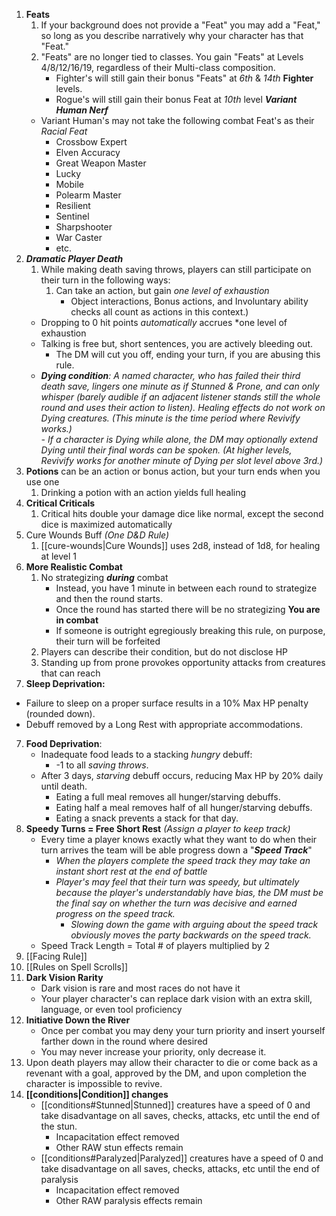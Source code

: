 1. **Feats**
	1. If your background does not provide a "Feat" you may add a "Feat," so long as you describe narratively why your character has that "Feat."
	2. "Feats" are no longer tied to classes. You gain "Feats" at Levels 4/8/12/16/19, regardless of their Multi-class composition.
		- Fighter's will still gain their bonus "Feats" at *6th* & *14th* **Fighter** levels.
		- Rogue's will still gain their bonus Feat at *10th* level
	***Variant Human Nerf***
	- Variant Human's may not take the following combat Feat's as their *Racial Feat*
		- Crossbow Expert
		- Elven Accuracy
		- Great Weapon Master
		- Lucky
		- Mobile
		- Polearm Master
		- Resilient
		- Sentinel
		- Sharpshooter
		- War Caster
		- etc.
1. **_Dramatic Player Death_**
    1. While making death saving throws, players can still participate on their turn in the following ways:
        1. Can take an action, but gain _one level of exhaustion_
            - Object interactions, Bonus actions, and Involuntary ability checks all count as actions in this context.)
    - Dropping to 0 hit points _automatically_ accrues *one level of exhaustion
    - Talking is free but, short sentences, you are actively bleeding out.
        - The DM will cut you off, ending your turn, if you are abusing this rule.
    - ***Dying condition**: A named character, who has failed their third death save, lingers one minute as if Stunned & Prone, and can only whisper (barely audible if an adjacent listener stands still the whole round and uses their action to listen). Healing effects do not work on Dying creatures. (This minute is the time period where Revivify works.)*  
        _- If a character is Dying while alone, the DM may optionally extend Dying until their final words can be spoken. (At higher levels, Revivify works for another minute of Dying per slot level above 3rd.)_
2.  **Potions** can be an action or bonus action, but your turn ends when you use one
	1. Drinking a potion with an action yields full healing
3. **Critical Criticals**
	1. Critical hits double your damage dice like normal, except the second dice is maximized automatically
4. Cure Wounds Buff *(One D&D Rule)*
	1. [[cure-wounds|Cure Wounds]] uses 2d8, instead of 1d8, for healing at level 1
5. **More Realistic Combat**
	1. No strategizing ***during*** combat
		- Instead, you have 1 minute in between each round to strategize and then the round starts.
		- Once the round has started there will be no strategizing **You are in combat**
		- If someone is outright egregiously breaking this rule, on purpose, their turn will be forfeited
	2. Players can describe their condition, but do not disclose HP
	3. Standing up from prone provokes opportunity attacks from creatures that can reach
6. **Sleep Deprivation:**
  - Failure to sleep on a proper surface results in a 10% Max HP penalty (rounded down).
  - Debuff removed by a Long Rest with appropriate accommodations.
7. **Food Deprivation**:
	  - Inadequate food leads to a stacking *hungry* debuff:
	    - -1 to all *saving throws*.
	  - After 3 days, *starving* debuff occurs, reducing Max HP by 20% daily until death.
	    - Eating a full meal removes all hunger/starving debuffs.
	    - Eating half a meal removes half of all hunger/starving debuffs.
	    - Eating a snack prevents a stack for that day.
8. **Speedy Turns = Free Short Rest** *(Assign a player to keep track)*
	- Every time a player knows exactly what they want to do when their turn arrives the team will be able progress down a "***Speed Track***"
		- *When the players complete the speed track they may take an instant short rest at the end of battle*
		- *Player's may feel that their turn was speedy, but ultimately because the player's understandably have bias, the DM must be the final say on whether the turn was decisive and earned progress on the speed track.*
			- *Slowing down the game with arguing about the speed track obviously moves the party backwards on the speed track.*
	- Speed Track Length = Total # of players multiplied by 2
9.  [[Facing Rule]]
10. [[Rules on Spell Scrolls]]
11. **Dark Vision Rarity**
	- Dark vision is rare and most races do not have it
	- Your player character's can replace dark vision with an extra skill, language, or even tool proficiency
12. **Initiative Down the River**
	- Once per combat you may deny your turn priority and insert yourself farther down in the round where desired
	- You may never increase your priority, only decrease it.
13. Upon death players may allow their character to die or come back as a revenant with a goal, approved by the DM, and upon completion the character is impossible to revive.  
14. **[[conditions|Condition]] changes**
	- [[conditions#Stunned|Stunned]] creatures have a speed of 0 and take disadvantage on all saves, checks, attacks, etc until the end of the stun.
		- Incapacitation effect removed
		- Other RAW stun effects remain
	- [[conditions#Paralyzed|Paralyzed]] creatures have a speed of 0 and take disadvantage on all saves, checks, attacks, etc until the end of paralysis
		- Incapacitation effect removed 
		- Other RAW paralysis effects remain